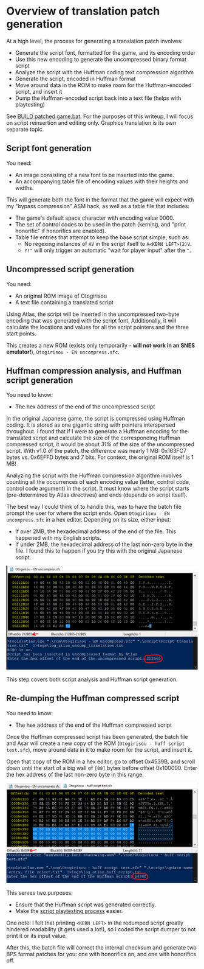 # Overview of translation patch generation
At a high level, the process for generating a translation patch involves:
- Generate the script font, formatted for the game, and its encoding order
- Use this new encoding to generate the uncompressed binary format script
- Analyze the script with the Huffman coding text compression algorithm
- Generate the script, encoded in Huffman format
- Move around data in the ROM to make room for the Huffman-encoded script, and
  insert it
- Dump the Huffman-encoded script back into a text file (helps with playtesting)

See [BUILD patched game.bat](/BUILD%20patched%20game.bat). For the purposes of
this writeup, I will focus on script reinsertion and editing only. Graphics
translation is its own separate topic.

## Script font generation
You need:
- An image consisting of a new font to be inserted into the game.
- An accompanying table file of encoding values with their heights and widths.

This will generate both the font in the format that the game will expect with my
"bypass compression" ASM hack, as well as a table file that includes:
- The game's default space character with encoding value 0000.
- The set of control codes to be used in the patch (kerning, and "print
  honorific" if honorifics are enabled).
- Table file entries that attempt to keep the base script simple, such as:
  - No regexing instances of `AV` in the script itself to `A<KERN LEFT>(2)V`.
  - `?!"` will only trigger an automatic "wait for player input" after the `"`.

## Uncompressed script generation
You need:
- An original ROM image of Otogirisou
- A text file containing a translated script

Using Atlas, the script will be inserted in the uncompressed two-byte encoding
that was generated with the script font. Additionally, it will calculate the
locations and values for all the script pointers and the three start points.

This creates a new ROM (exists only temporarily - **will not work in an SNES
emulator!**), `Otogirisou - EN uncompress.sfc`.

## Huffman compression analysis, and Huffman script generation
You need to know:
- The hex address of the end of the uncompressed script

In the original Japanese game, the script is compressed using Huffman coding.
It is stored as one gigantic string with pointers interspersed throughout.
I found that if I were to generate a Huffman encoding for the translated script
and calculate the size of the corresponding Huffman compressed script, it would
be about *31%* of the size of the uncompressed script. With v1.0 of the patch,
the difference was nearly 1 MB: 0x163FC7 bytes vs. 0x6EFFD bytes and 7 bits.
For context, the original ROM itself is 1 MB!

Analyzing the script with the Huffman compression algorithm involves counting
all the occurrences of each encoding value (letter, control code, control code
argument) in the script. It must know where the script starts (pre-determined by
Atlas directives) and ends (depends on script itself).

The best way I could think of to handle this, was to have the batch file prompt
the user for where the script ends. Open `Otogirisou - EN uncompress.sfc` in a
hex editor. Depending on its size, either input:
- If over 2MB, the hexadecimal address of the end of the file. This happened
  with my English scripts.
- If under 2MB, the hexadecimal address of the last non-zero byte in the file.
  I found this to happen if you try this with the original Japanese script.

![uncomp hex editor screenshot](/images/example%20for%20end%20of%20uncompressed%20script.png)

This step covers both script analysis and Huffman script generation.

## Re-dumping the Huffman compressed script
You need to know:
- The hex address of the end of the Huffman compressed script

Once the Huffman compressed script has been generated, the batch file and Asar
will create a new copy of the ROM (`Otogirisou - huff script test.sfc`), move
around data in it to make room for the script, and insert it.

Open that copy of the ROM in a hex editor, go to offset 0x4539B, and scroll down
until the start of a big wall of `[00]` bytes before offset 0x100000. Enter the
hex address of the last non-zero byte in this range.

![huffman script hex editor screenshot](/images/example%20for%20end%20of%20huffman%20script.png)

This serves two purposes:
- Ensure that the Huffman script was generated correctly.
- Make the [script playtesting process](/notes/script%20playtesting%20how-to.md) easier.

One note: I felt that printing `<KERN LEFT>` in the redumped script greatly
hindered readability (it gets used a lot!), so I coded the script dumper to not
print it or its input value.

After this, the batch file will correct the internal checksum and generate two
BPS format patches for you: one with honorifics on, and one with honorifics off.
